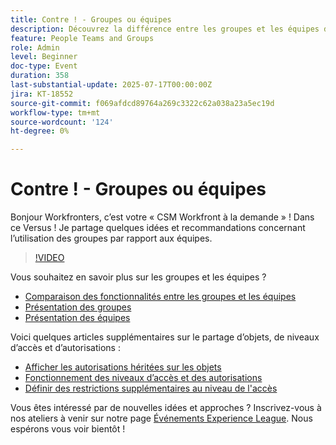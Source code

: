 ```yaml
---
title: Contre ! - Groupes ou équipes
description: Découvrez la différence entre les groupes et les équipes dans Adobe Workfront pour une meilleure structure, collaboration et gestion des tâches.
feature: People Teams and Groups
role: Admin
level: Beginner
doc-type: Event
duration: 358
last-substantial-update: 2025-07-17T00:00:00Z
jira: KT-18552
source-git-commit: f069afdcd89764a269c3322c62a038a23a5ec19d
workflow-type: tm+mt
source-wordcount: '124'
ht-degree: 0%

---
```



# Contre ! - Groupes ou équipes

Bonjour Workfronters, c’est votre « CSM Workfront à la demande » ! Dans ce Versus ! Je partage quelques idées et recommandations concernant l’utilisation des groupes par rapport aux équipes.

>[!VIDEO](https://video.tv.adobe.com/v/3465273/?learn=on&enablevpops)

Vous souhaitez en savoir plus sur les groupes et les équipes ?

* [Comparaison des fonctionnalités entre les groupes et les équipes](https://experienceleague.adobe.com/fr/docs/workfront/using/teams-groups/work-with-groups-teams/understanding-differences-and-similarities-between-groups-and-teams)
* [Présentation des groupes](https://experienceleague.adobe.com/fr/docs/workfront/using/administration-and-setup/manage-groups/groups/groups)
* [Présentation des équipes](https://experienceleague.adobe.com/fr/docs/workfront/using/teams-groups/create-manage-teams/teams-overview)

Voici quelques articles supplémentaires sur le partage d’objets, de niveaux d’accès et d’autorisations :

* [Afficher les autorisations héritées sur les objets](https://experienceleague.adobe.com/fr/docs/workfront/using/basics/grant-request-object-permissions/view-inherited-permissions-on-objects)
* [Fonctionnement des niveaux d’accès et des autorisations](https://experienceleague.adobe.com/fr/docs/workfront/using/administration-and-setup/add-users/access-levels/access-level-overview#how-access-levels-and-permissions-work-together)
* [Définir des restrictions supplémentaires au niveau de l&#39;accès](https://experienceleague.adobe.com/fr/docs/workfront/using/administration-and-setup/add-users/configure-access/create-modify-access-levels#planner-users:~:text=Click%20Set%20additional%20restrictions%2C%20then%20set%20any%20of%20the%20following%20restrictions%20for%20the%20access%20level)

Vous êtes intéressé par de nouvelles idées et approches ? Inscrivez-vous à nos ateliers à venir sur notre page [Événements Experience League](https://experienceleague.adobe.com/fr/events?filters=Workfront). Nous espérons vous voir bientôt !


